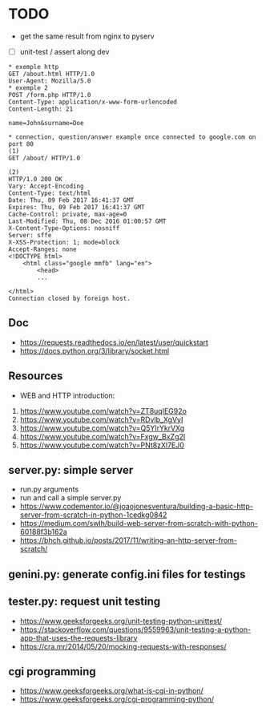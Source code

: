 # TODO

* get the same result from nginx to pyserv
* [ ] unit-test / assert along dev
```
* exemple http
GET /about.html HTTP/1.0
User-Agent: Mozilla/5.0
* exemple 2
POST /form.php HTTP/1.0
Content-Type: application/x-www-form-urlencoded
Content-Length: 21

name=John&surname=Doe

* connection, question/answer example once connected to google.com on port 80
(1)
GET /about/ HTTP/1.0

(2)
HTTP/1.0 200 OK
Vary: Accept-Encoding
Content-Type: text/html
Date: Thu, 09 Feb 2017 16:41:37 GMT
Expires: Thu, 09 Feb 2017 16:41:37 GMT
Cache-Control: private, max-age=0
Last-Modified: Thu, 08 Dec 2016 01:00:57 GMT
X-Content-Type-Options: nosniff
Server: sffe
X-XSS-Protection: 1; mode=block
Accept-Ranges: none
<!DOCTYPE html>
    <html class="google mmfb" lang="en">
        <head>
        ...

</html>
Connection closed by foreign host.
```

## Doc
* https://requests.readthedocs.io/en/latest/user/quickstart
* https://docs.python.org/3/library/socket.html

## Resources
* WEB and HTTP introduction:
1. https://www.youtube.com/watch?v=ZT8uqIEG92o
2. https://www.youtube.com/watch?v=RDvlb_XgVyI
3. https://www.youtube.com/watch?v=Q5YIrYkrVXg
4. https://www.youtube.com/watch?v=Fxgw_BxZg2I
5. https://www.youtube.com/watch?v=PNt8zXl7EJ0  

## server.py: simple server
* run.py arguments
* run and call a simple server.py
* https://www.codementor.io/@joaojonesventura/building-a-basic-http-server-from-scratch-in-python-1cedkg0842
* https://medium.com/swlh/build-web-server-from-scratch-with-python-60188f3b162a
* https://bhch.github.io/posts/2017/11/writing-an-http-server-from-scratch/

## genini.py: generate config.ini files for testings

## tester.py: request unit testing
* https://www.geeksforgeeks.org/unit-testing-python-unittest/
* https://stackoverflow.com/questions/9559963/unit-testing-a-python-app-that-uses-the-requests-library
* https://cra.mr/2014/05/20/mocking-requests-with-responses/

## cgi programming
* https://www.geeksforgeeks.org/what-is-cgi-in-python/
* https://www.geeksforgeeks.org/cgi-programming-python/